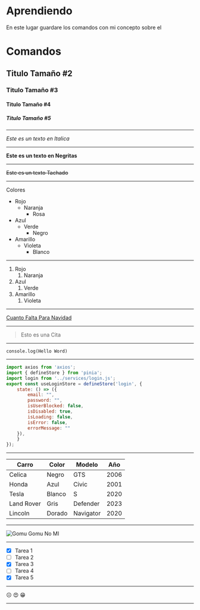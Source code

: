 # Aprendiendo

En este lugar guardare los comandos con mi concepto sobre el

<!-- HEADINGS -->
# Comandos
## Titulo Tamaño #2
### Titulo Tamaño #3
#### Titulo Tamaño #4
##### Titulo Tamaño #5
---
<!-- ITALICA -->
*Este es un texto en Italica*
___
<!-- NEGRITAS -->
**Este es un texto en Negritas**
___
<!-- TACHADO -->
~~Este es un texto Tachado~~
___
<!-- LISTA DESORDENADA -->
Colores
* Rojo
    * Naranja
        * Rosa
* Azul
    * Verde
        * Negro
* Amarillo
    * Violeta
        * Blanco
---
<!-- LISTA ORDENADA -->
1. Rojo
    1. Naranja
1. Azul
    1. Verde
1. Amarillo
    1. Violeta
___
<!-- ENLASE -->
[Cuanto Falta Para Navidad](https://reloj-alarma.es/temporizador/navidad/ "Saber Cuanto Tiempo Falta Para Navidad")
___
<!-- CITA -->
> Esto es una Cita
---
<!-- ETIQUETAS DE CODIGO -->
`console.log(Hello Word)`
___
<!-- BLOQUE DE CODIGO -->
```js 
import axios from 'axios';
import { defineStore } from 'pinia';
import login from '../services/login.js';
export const useLoginStore = defineStore('login', {
    state: () => ({
        email: "",
        password: "",
        isUserBlocked: false,
        isDisabled: true,
        isLoading: false,
        isError: false,
        errorMessage: ""
    }),   
    }
});
```
---
<!-- TABLAS -->
|    Carro   |   Color   |    Modelo   |    Año    |
|------------|-----------|-------------|-----------|
| Celica     | Negro     | GTS         | 2006      |
| Honda      | Azul      | Civic       | 2001      |
|Tesla      |Blanco     |S            |2020       |
|Land Rover|Gris|Defender|2023
Lincoln|Dorado|Navigator|2020
---
<!-- IMAGENES -->
![Gomu Gomu No MI](https://res.cloudinary.com/dtzgksveo/image/upload/v1685749807/PitooPlumo/Gomu_Gomu_No_Mi_zdoelc.png "Gomu Gomu No Mi")
___
<!-- GITHUB MARKDOWN -->
* [x] Tarea 1
* [ ] Tarea 2
* [x] Tarea 3
* [ ] Tarea 4
* [x] Tarea 5
---
<!-- EMOJI -->
:frowning_face: 
:heart_eyes:
:grin:
___